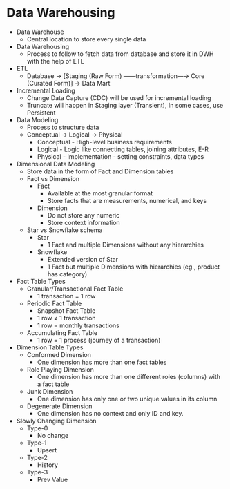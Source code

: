# Data Warehousing

- Data Warehouse
    - Central location to store every single data
- Data Warehousing
    - Process to follow to fetch data from database and store it in DWH with the help of ETL
- ETL
    - Database → [Staging (Raw Form) ——transformation—→ Core (Curated Form)] → Data Mart
- Incremental Loading
    - Change Data Capture (CDC) will be used for incremental loading
    - Truncate will happen in Staging layer (Transient), In some cases, use Persistent
- Data Modeling
    - Process to structure data
    - Conceptual → Logical → Physical
        - Conceptual - High-level business requirements
        - Logical - Logic like connecting tables, joining attributes, E-R
        - Physical - Implementation - setting constraints, data types
- Dimensional Data Modeling
    - Store data in the form of Fact and Dimension tables
    - Fact vs Dimension
        - Fact
            - Available at the most granular format
            - Store facts that are measurements, numerical, and keys
        - Dimension
            - Do not store any numeric
            - Store context information
    - Star vs Snowflake schema
        - Star
            - 1 Fact and multiple Dimensions without any hierarchies
        - Snowflake
            - Extended version of Star
            - 1 Fact but multiple Dimensions with hierarchies (eg., product has category)
- Fact Table Types
    - Granular/Transactional Fact Table
        - 1 transaction = 1 row
    - Periodic Fact Table
        - Snapshot Fact Table
        - 1 row ≠ 1 transaction
        - 1 row = monthly transactions
    - Accumulating Fact Table
        - 1 row = 1 process (journey of a transaction)
- Dimension Table Types
    - Conformed Dimension
        - One dimension has more than one fact tables
    - Role Playing Dimension
        - One dimension has more than one different roles (columns) with a fact table
    - Junk Dimension
        - One dimension has only one or two unique values in its column
    - Degenerate Dimension
        - One dimension has no context and only ID and key.
- Slowly Changing Dimension
    - Type-0
        - No change
    - Type-1
        - Upsert
    - Type-2
        - History
    - Type-3
        - Prev Value